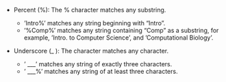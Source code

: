 * Percent (%): The % character matches any substring.
    * ’Intro%’ matches any string beginning with “Intro”.
    * ’%Comp%’ matches any string containing “Comp” as a substring, for example, ’Intro. to Computer Science’, and ’Computational Biology’.


* Underscore (_ ): The character matches any character.
    * ’ ___’ matches any string of exactly three characters.
    * ’ ___%’ matches any string of at least three characters.
